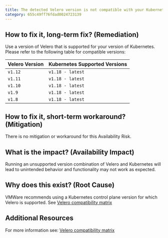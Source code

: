 ```yaml
---
title: The detected Velero version is not compatible with your Kubernetes version
category: 655c49ff76fdad0024723139
---
```


## How to fix it, long-term fix? (Remediation)

Use a version of Velero that is supported for your version of Kubernetes. Please refer to the following table for compatible versions:

| Velero Version | Kubernetes Supported Versions |
| :------------- | :---------------------------- |
| `v1.12`        | `v1.18 - latest`              |
| `v1.11`        | `v1.18 - latest`              |
| `v1.10`        | `v1.18 - latest`              |
| `v1.9`         | `v1.18 - latest`              |
| `v1.8`         | `v1.18 - latest`              |

## How to fix it, short-term workaround? (Mitigation)

There is no mitigation or workaround for this Availability Risk.

## What is the impact? (Availability Impact)

Running an unsupported version combination of Velero and Kubernetes will lead to unintended behavior and functionality may not work as expected.

## Why does this exist? (Root Cause)

VMWare recommends using a Kubernetes control plane version for which Velero is supported. See [Velero compatibility matrix](https://github.com/vmware-tanzu/velero#velero-compatibility-matrix) 

## Additional Resources

For more information see: [Velero compatibility matrix](https://github.com/vmware-tanzu/velero#velero-compatibility-matrix)